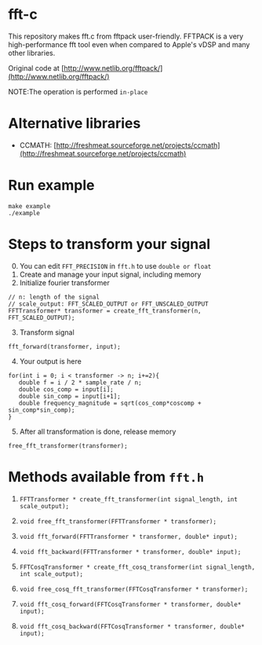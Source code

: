 # fft-c
This repository makes fft.c from fftpack user-friendly. FFTPACK is a very high-performance fft tool even when compared to Apple's vDSP and many other libraries.

Original code at [http://www.netlib.org/fftpack/](http://www.netlib.org/fftpack/)

NOTE:The operation is performed `in-place`
# Alternative libraries
* CCMATH: [http://freshmeat.sourceforge.net/projects/ccmath](http://freshmeat.sourceforge.net/projects/ccmath)

# Run example
```
make example
./example
```

# Steps to transform your signal
0. You can edit `FFT_PRECISION` in `fft.h` to use `double or float`
1. Create and manage your input signal, including memory
2. Initialize fourier transformer
```
// n: length of the signal
// scale_output: FFT_SCALED_OUTPUT or FFT_UNSCALED_OUTPUT
FFTTransformer* transformer = create_fft_transformer(n, FFT_SCALED_OUTPUT);
```
3. Transform signal
```
fft_forward(transformer, input);
```
4. Your output is here 
```
for(int i = 0; i < transformer -> n; i+=2){
   double f = i / 2 * sample_rate / n;
   double cos_comp = input[i];
   double sin_comp = input[i+1];
   double frequency_magnitude = sqrt(cos_comp*coscomp + sin_comp*sin_comp);
}
```
5. After all transformation is done, release memory
```
free_fft_transformer(transformer);
```

# Methods available from `fft.h`
1. `FFTTransformer * create_fft_transformer(int signal_length, int scale_output);`
2. `void free_fft_transformer(FFTTransformer * transformer);`
3. `void fft_forward(FFTTransformer * transformer, double* input);`
4. `void fft_backward(FFTTransformer * transformer, double* input);`

5. `FFTCosqTransformer * create_fft_cosq_transformer(int signal_length, int scale_output);`
6. `void free_cosq_fft_transformer(FFTCosqTransformer * transformer);`
7. `void fft_cosq_forward(FFTCosqTransformer * transformer, double* input);`
8. `void fft_cosq_backward(FFTCosqTransformer * transformer, double* input);`
